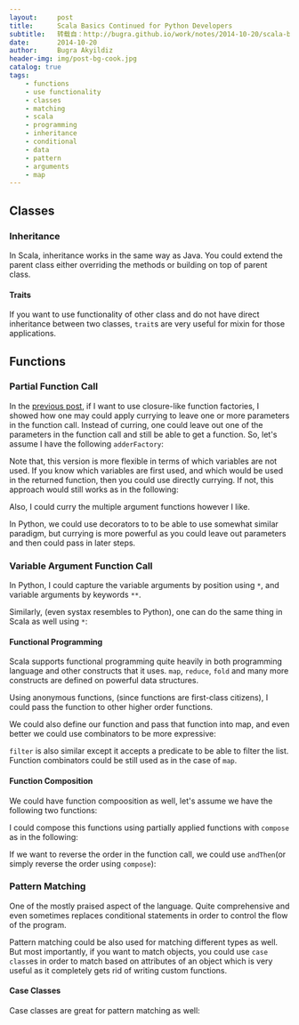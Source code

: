 ```yaml
---
layout:     post
title:      Scala Basics Continued for Python Developers
subtitle:   转载自：http://bugra.github.io/work/notes/2014-10-20/scala-basics-continued-for-python-developers/
date:       2014-10-20
author:     Bugra Akyildiz
header-img: img/post-bg-cook.jpg
catalog: true
tags:
    - functions
    - use functionality
    - classes
    - matching
    - scala
    - programming
    - inheritance
    - conditional
    - data
    - pattern
    - arguments
    - map
---
```


## Classes

### Inheritance

In Scala, inheritance works in the same way as Java. You could extend
the parent class either overriding the methods or building on top of
parent class. 

#### Traits

If you want to use functionality of other class and do not have direct
inheritance between two classes, `trait`s are very useful for mixin for
those applications. 

## Functions

### Partial Function Call

In the [previous post](http://bugra.github.io/work/notes/2014-10-20/scala-basics-continued-for-python-developers), if I want to use closure-like function
factories, I showed how one may could apply currying to leave one or
more parameters in the function call. Instead of curring, one could
leave out one of the parameters in the function call and still be able
to get a function. So, let's assume I have the following
`adderFactory`:

Note that, this version is more flexible in terms of which variables are
not used. If you know which variables are first used, and which would be
used in the returned function, then you could use directly currying. If
not, this approach would still works as in the following:

Also, I could curry the multiple argument functions however I like.

In Python, we could use decorators to to be able to use somewhat similar 
paradigm, but currying is more powerful as you could leave out
parameters and then could pass in later steps.

### Variable Argument Function Call

In Python, I could capture the variable arguments by position using
`*`, and variable arguments by keywords `**`.

Similarly, (even systax resembles to Python), one can do the same thing
in Scala as well using `*`:

#### Functional Programming

Scala supports functional programming quite heavily in both programming
language and other constructs that it uses. `map`, `reduce`, `fold` and
many more constructs are defined on powerful data structures.

Using anonymous functions, (since functions are first-class citizens),
 I could pass the function to other higher order functions.

We could also define our function and pass that function into map, and
even better we could use combinators to be more expressive:

`filter` is also similar except it accepts a predicate to be able to
filter the list. Function combinators could be still used as in the case
of `map`.

#### Function Composition

We could have function compoosition as well, let's assume we have the
following two functions:

I could compose this functions using partially applied functions with
`compose` as in the following:

If we want to reverse the order in the function call, we could use
`andThen`(or simply reverse the order using `compose`):

### Pattern Matching

One of the mostly praised aspect of the language. Quite comprehensive and even sometimes replaces conditional statements in order to control the flow of the program.

Pattern matching could be also used for matching different types as well. But most importantly, if you want to match objects, you could use `case class`es in order to match based on attributes of an object which is very useful as it completely gets rid of writing custom functions. 

#### Case Classes

Case classes are great for pattern matching as well:

